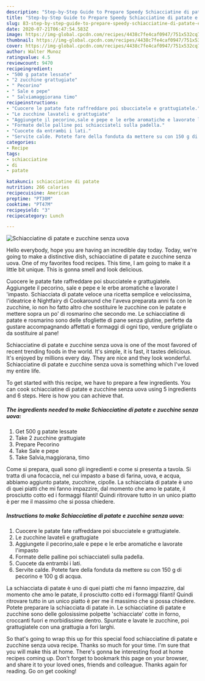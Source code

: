 ```yaml
---
description: "Step-by-Step Guide to Prepare Speedy Schiacciatine di patate e zucchine senza uova"
title: "Step-by-Step Guide to Prepare Speedy Schiacciatine di patate e zucchine senza uova"
slug: 83-step-by-step-guide-to-prepare-speedy-schiacciatine-di-patate-e-zucchine-senza-uova
date: 2020-07-21T06:47:54.583Z
image: https://img-global.cpcdn.com/recipes/4438c7fe4caf0947/751x532cq70/schiacciatine-di-patate-e-zucchine-senza-uova-recipe-main-photo.jpg
thumbnail: https://img-global.cpcdn.com/recipes/4438c7fe4caf0947/751x532cq70/schiacciatine-di-patate-e-zucchine-senza-uova-recipe-main-photo.jpg
cover: https://img-global.cpcdn.com/recipes/4438c7fe4caf0947/751x532cq70/schiacciatine-di-patate-e-zucchine-senza-uova-recipe-main-photo.jpg
author: Walter Munoz
ratingvalue: 4.5
reviewcount: 9470
recipeingredient:
- "500 g patate lessate"
- "2 zucchine grattugiate"
- " Pecorino"
- " Sale e pepe"
- " Salviamaggiorana timo"
recipeinstructions:
- "Cuocere le patate fate raffreddare poi sbucciatele e grattugiatele."
- "Le zucchine lavateli e grattugiate"
- "Aggiungete il pecorino,sale e pepe e le erbe aromatiche e lavorate l&#39;impasto"
- "Formate delle palline poi schiacciateli sulla padella."
- "Cuocete da entrambi i lati."
- "Servite calde. Potete fare della fonduta da mettere su con 150 g di pecorino e 100 g di acqua."
categories:
- Recipe
tags:
- schiacciatine
- di
- patate

katakunci: schiacciatine di patate 
nutrition: 266 calories
recipecuisine: American
preptime: "PT30M"
cooktime: "PT47M"
recipeyield: "3"
recipecategory: Lunch

---
```



![Schiacciatine di patate e zucchine senza uova](https://img-global.cpcdn.com/recipes/4438c7fe4caf0947/751x532cq70/schiacciatine-di-patate-e-zucchine-senza-uova-recipe-main-photo.jpg)

Hello everybody, hope you are having an incredible day today. Today, we're going to make a distinctive dish, schiacciatine di patate e zucchine senza uova. One of my favorites food recipes. This time, I am going to make it a little bit unique. This is gonna smell and look delicious.

Cuocere le patate fate raffreddare poi sbucciatele e grattugiatele. Aggiungete il pecorino, sale e pepe e le erbe aromatiche e lavorate l &#39;impasto. Schiacciata di patate veloce una ricetta semplice e velocissima, l&#39;ideatrice è Nightfairy di Cookaround che l&#39;aveva preparata anni fa con le zucchine, io non ho fatto altro che sostituire le zucchine con le patate e mettere sopra un po&#39; di rosmarino che secondo me. Le schiacciatine di patate e rosmarino sono delle sfogliette di pane senza glutine, perfette da gustare accompagnando affettati e formaggi di ogni tipo, verdure grigliate o da sostituire al pane!

Schiacciatine di patate e zucchine senza uova is one of the most favored of recent trending foods in the world. It's simple, it is fast, it tastes delicious. It's enjoyed by millions every day. They are nice and they look wonderful. Schiacciatine di patate e zucchine senza uova is something which I've loved my entire life.


To get started with this recipe, we have to prepare a few ingredients. You can cook schiacciatine di patate e zucchine senza uova using 5 ingredients and 6 steps. Here is how you can achieve that.

<!--inarticleads1-->

##### The ingredients needed to make Schiacciatine di patate e zucchine senza uova:

1. Get 500 g patate lessate
1. Take 2 zucchine grattugiate
1. Prepare  Pecorino
1. Take  Sale e pepe
1. Take  Salvia,maggiorana, timo


Come si prepara, quali sono gli ingredienti e come si presenta a tavola. Si tratta di una focaccia, nel cui impasto a base di farina, uova, e acqua, abbiamo aggiunto patate, zucchine, cipolle. La schiacciata di patate è uno di quei piatti che mi fanno impazzire, dal momento che amo le patate, il prosciutto cotto ed i formaggi filanti! Quindi ritrovare tutto in un unico piatto è per me il massimo che si possa chiedere. 

<!--inarticleads2-->

##### Instructions to make Schiacciatine di patate e zucchine senza uova:

1. Cuocere le patate fate raffreddare poi sbucciatele e grattugiatele.
1. Le zucchine lavateli e grattugiate
1. Aggiungete il pecorino,sale e pepe e le erbe aromatiche e lavorate l&#39;impasto
1. Formate delle palline poi schiacciateli sulla padella.
1. Cuocete da entrambi i lati.
1. Servite calde. Potete fare della fonduta da mettere su con 150 g di pecorino e 100 g di acqua.


La schiacciata di patate è uno di quei piatti che mi fanno impazzire, dal momento che amo le patate, il prosciutto cotto ed i formaggi filanti! Quindi ritrovare tutto in un unico piatto è per me il massimo che si possa chiedere. Potete preparare la schiacciata di patate in. Le schiacciatine di patate e zucchine sono delle golosissime polpette &#39;schiacciate&#39; cotte in forno, croccanti fuori e morbidissime dentro. Spuntate e lavate le zucchine, poi grattugiatele con una grattugia a fori larghi. 

So that's going to wrap this up for this special food schiacciatine di patate e zucchine senza uova recipe. Thanks so much for your time. I'm sure that you will make this at home. There's gonna be interesting food at home recipes coming up. Don't forget to bookmark this page on your browser, and share it to your loved ones, friends and colleague. Thanks again for reading. Go on get cooking!
